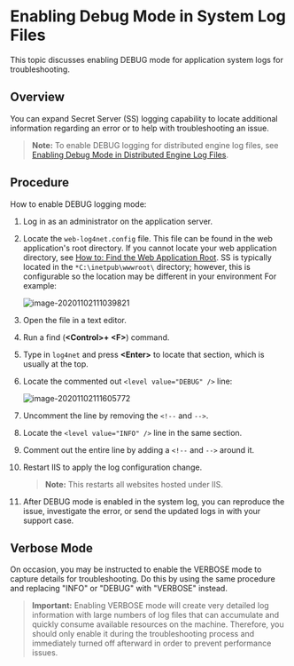 [title]: # (Enabling Debug Mode in System Log Files)
[tags]: # (Events, Alerts, debug mode, system logs)
[priority]: # (1000)

# Enabling Debug Mode in System Log Files

This topic discusses enabling DEBUG mode for application system logs for troubleshooting.

## Overview

You can expand Secret Server (SS) logging capability to locate additional information regarding an error or to help with troubleshooting an issue.

> **Note:** To enable DEBUG logging for distributed engine log files, see [Enabling Debug Mode in Distributed Engine Log Files](../enabling-debug-mode-in-distributed-engine-logs/index.md). 

## Procedure

How to enable DEBUG logging mode:

1. Log in as an administrator on the application server.

1. Locate the `web-log4net.config` file. This file can be found in the web application's root directory. If you cannot locate your web application directory, see [How to: Find the Web Application Root](https://msdn.microsoft.com/en-us/library/office/ms474356(v=office.14).aspx). SS is typically located in the `*C:\inetpub\wwwroot\` directory; however, this is configurable so the location may be different in your environment For example:

   ![image-20201102111039821](../enabling-debug-mode-in-system-log-files/images/image-20201102111039821.png)

1.  Open the file in a text editor.

1. Run a find (**\<Control\>+ \<F\>**) command.

1. Type in `log4net` and press **\<Enter\>** to locate that section, which is usually at the top.

1. Locate the commented out  `<level value="DEBUG" />` line:

   ![image-20201102111605772](../enabling-debug-mode-in-system-log-files/images/image-20201102111605772.png)

1. Uncomment the line by removing the `<!--` and `-->`.

1. Locate the `<level value="INFO" />` line in the same section.

1. Comment out the entire line by adding a `<!--` and `-->` around it.

1. Restart IIS to apply the log configuration change. 

   > **Note:** This restarts all websites hosted under IIS.

1. After DEBUG mode is enabled in the system log, you can reproduce the issue, investigate the error, or send the updated logs in with your support case.

## Verbose Mode

On occasion, you may be instructed to enable the VERBOSE mode to capture details for troubleshooting. Do this by using the same procedure and replacing "INFO" or "DEBUG" with "VERBOSE" instead.

> **Important:** Enabling VERBOSE mode will create very detailed log information with large numbers of log files that can accumulate and quickly consume available resources on the machine. Therefore, you should only enable it during the troubleshooting process and immediately turned off afterward in order to prevent performance issues.